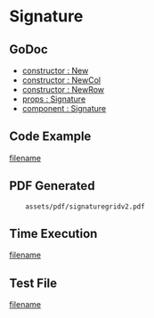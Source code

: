 # Signature

## GoDoc
* [constructor : New](https://pkg.go.dev/github.com/chioshinu/maroto/v2/pkg/components/signature#New)
* [constructor : NewCol](https://pkg.go.dev/github.com/chioshinu/maroto/v2/pkg/components/signature#NewCol)
* [constructor : NewRow](https://pkg.go.dev/github.com/chioshinu/maroto/v2/pkg/components/signature#NewRow)
* [props : Signature](https://pkg.go.dev/github.com/chioshinu/maroto/v2/pkg/props#Signature)
* [component : Signature](https://pkg.go.dev/github.com/chioshinu/maroto/v2/pkg/components/signature#Signature)

## Code Example
[filename](../../assets/examples/signaturegrid/v2/main.go ':include :type=code')

## PDF Generated
```pdf
	assets/pdf/signaturegridv2.pdf
```

## Time Execution
[filename](../../assets/text/signaturegridv2.txt  ':include :type=code')

## Test File
[filename](https://raw.githubusercontent.com/johnfercher/maroto/master/test/maroto/examples/signaturegrid.json  ':include :type=code')